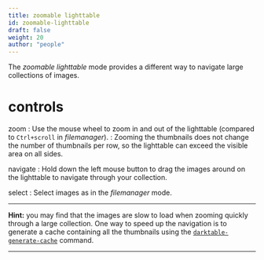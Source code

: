 ```yaml
---
title: zoomable lighttable
id: zoomable-lighttable
draft: false
weight: 20
author: "people"
---
```


The _zoomable lighttable_ mode provides a different way to navigate large collections of images. 

# controls

zoom
: Use the mouse wheel to zoom in and out of the lighttable (compared to `Ctrl+scroll` in _filemanager_).
: Zooming the thumbnails does not change the number of thumbnails per row, so the lighttable can exceed the visible area on all sides.

navigate
: Hold down the left mouse button to drag the images around on the lighttable to navigate through your collection.

select
: Select images as in the _filemanager_ mode.

---

**Hint:** you may find that the images are slow to load when zooming quickly through a large collection. One way to speed up the navigation is to generate a cache containing all the thumbnails using the [`darktable-generate-cache`](../../special-topics/program-invocation/darktable-generate-cache.md) command.

---

